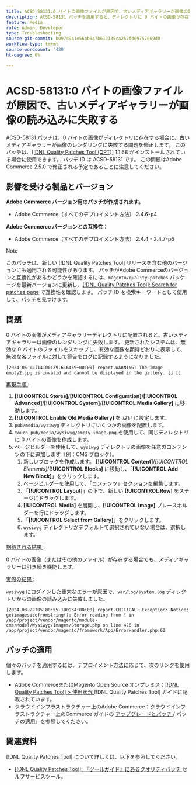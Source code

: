 ```yaml
---
title: ACSD-58131:0 バイトの画像ファイルが原因で、古いメディアギャラリーが画像の読み込みに失敗する
description: ACSD-58131 パッチを適用すると、ディレクトリに 0 バイトの画像が存在する場合に、古い Media Gallery で画像をレンダリングできないAdobe Commerceの問題を修正できます。
feature: Media
role: Admin, Developer
type: Troubleshooting
source-git-commit: b09749a1e56ab6a7b613135ca252fd69757669d0
workflow-type: tm+mt
source-wordcount: '420'
ht-degree: 0%

---
```



# ACSD-58131:0 バイトの画像ファイルが原因で、古いメディアギャラリーが画像の読み込みに失敗する

ACSD-58131 パッチは、0 バイトの画像がディレクトリに存在する場合に、古いメディアギャラリーが画像のレンダリングに失敗する問題を修正します。 このパッチは、[[!DNL Quality Patches Tool (QPT)]](/help/tools/quality-patches-tool/quality-patches-tool-to-self-serve-quality-patches.md) 1.1.68 がインストールされている場合に使用できます。 パッチ ID は ACSD-58131 です。 この問題はAdobe Commerce 2.5.0 で修正される予定であることに注意してください。

## 影響を受ける製品とバージョン

**Adobe Commerce バージョン用のパッチが作成されます。**

* Adobe Commerce（すべてのデプロイメント方法） 2.4.6-p4

**Adobe Commerce バージョンとの互換性：**

* Adobe Commerce（すべてのデプロイメント方法） 2.4.4 - 2.4.7-p6

>[!NOTE]
>
>このパッチは、新しい [!DNL Quality Patches Tool] リリースを含む他のバージョンにも適用される可能性があります。 パッチがAdobe Commerceのバージョンと互換性があるかどうかを確認するには、`magento/quality-patches` パッケージを最新バージョンに更新し、[[!DNL Quality Patches Tool]: Search for patches page](https://experienceleague.adobe.com/tools/commerce-quality-patches/index.html?lang=ja) で互換性を確認します。 パッチ ID を検索キーワードとして使用して、パッチを見つけます。

## 問題

0 バイトの画像がメディアギャラリーディレクトリに配置されると、古いメディアギャラリーは画像のレンダリングに失敗します。 更新されたシステムは、無効な 0 バイトのファイルをスキップし、有効な画像を期待どおりに表示して、無効な各ファイルに対して警告をログに記録するようになりました。

```
[2024-05-02T14:00:39.616459+00:00] report.WARNING: The image empty2.jpg is invalid and cannot be displayed in the gallery. [] []
```

<u> 再現手順 </u>:

1. **[!UICONTROL Stores]**/**[!UICONTROL Configuration]**/**[!UICONTROL Advanced]**/**[!UICONTROL System]**/**[!UICONTROL Media Gallery]** に移動します。
1. **[!UICONTROL Enable Old Media Gallery]** を *はい* に設定します。
1. `pub/media/wysiwyg` ディレクトリにいくつかの画像を配置します。
1. `touch pub/media/wysiwyg/empty_image.png` を使用して、同じディレクトリに 0 バイトの画像を作成します。
1. ページビルダーを使用して、`wysiwyg` ディレクトリの画像を任意のコンテンツの下に追加します（例：CMS ブロック）。
   1. 新しいブロックを作成します。 **[!UICONTROL Content]**/*[!UICONTROL Elements]*/**[!UICONTROL Blocks]** に移動し、「**[!UICONTROL Add New Block]**」をクリックします。
   1. ページビルダーを使用して、「コンテンツ」セクションを編集します。
   1. 「**[!UICONTROL Layout]**」の下で、新しい **[!UICONTROL Row]** をステージにドラッグします。
   1. **[!UICONTROL Media]** を展開し、**[!UICONTROL Image]** プレースホルダーを行にドラッグします。
   1. 「**[!UICONTROL Select from Gallery]**」をクリックします。
   1. `wysiwyg` ディレクトリがデフォルトで選択されていない場合は、選択します。

<u> 期待される結果 </u>:

0 バイトの画像（またはその他のファイル）が存在する場合でも、メディアギャラリーは引き続き機能します。

<u> 実際の結果 </u>:

`wysiwyg` にログインした重大なエラーが原因で、`var/log/system.log` ディレクトリからの画像の読み込みに失敗しました。

```
[2024-03-22T05:00:55.100934+00:00] report.CRITICAL: Exception: Notice: getimagesizefromstring(): Error reading from ! in /app/project/vendor/magento/module-cms/Model/Wysiwyg/Images/Storage.php on line 426 in /app/project/vendor/magento/framework/App/ErrorHandler.php:62
```

## パッチの適用

個々のパッチを適用するには、デプロイメント方法に応じて、次のリンクを使用します。

* Adobe CommerceまたはMagento Open Source オンプレミス：[[!DNL Quality Patches Tool] > 使用状況 ](/help/tools/quality-patches-tool/usage.md) [!DNL Quality Patches Tool] ガイドに記載されています。
* クラウドインフラストラクチャー上のAdobe Commerce：クラウドインフラストラクチャー上のCommerce ガイドの [ アップグレードとパッチ ](https://experienceleague.adobe.com/docs/commerce-cloud-service/user-guide/develop/upgrade/apply-patches.html?lang=ja)/ パッチの適用」を参照してください。

## 関連資料

[!DNL Quality Patches Tool] について詳しくは、以下を参照してください。

* [[!DNL Quality Patches Tool]: 『ツールガイド』にあるクオリティパッチ ](/help/tools/quality-patches-tool/quality-patches-tool-to-self-serve-quality-patches.md) セルフサービスツール。
